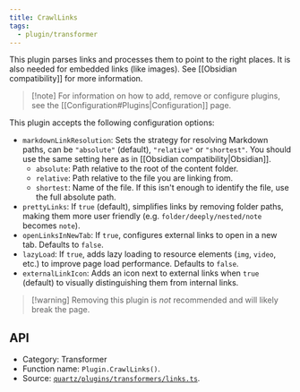 ```yaml
---
title: CrawlLinks
tags:
  - plugin/transformer
---
```


This plugin parses links and processes them to point to the right places. It is also needed for embedded links (like images). See [[Obsidian compatibility]] for more information.

> [!note] For information on how to add, remove or configure plugins, see the [[Configuration#Plugins|Configuration]] page.

This plugin accepts the following configuration options:

- `markdownLinkResolution`: Sets the strategy for resolving Markdown paths, can be `"absolute"` (default), `"relative"` or `"shortest"`. You should use the same setting here as in [[Obsidian compatibility|Obsidian]].
  - `absolute`: Path relative to the root of the content folder.
  - `relative`: Path relative to the file you are linking from.
  - `shortest`: Name of the file. If this isn't enough to identify the file, use the full absolute path.
- `prettyLinks`: If `true` (default), simplifies links by removing folder paths, making them more user friendly (e.g. `folder/deeply/nested/note` becomes `note`).
- `openLinksInNewTab`: If `true`, configures external links to open in a new tab. Defaults to `false`.
- `lazyLoad`: If `true`, adds lazy loading to resource elements (`img`, `video`, etc.) to improve page load performance. Defaults to `false`.
- `externalLinkIcon`: Adds an icon next to external links when `true` (default) to visually distinguishing them from internal links.

> [!warning] Removing this plugin is _not_ recommended and will likely break the page.

## API

- Category: Transformer
- Function name: `Plugin.CrawlLinks()`.
- Source: [`quartz/plugins/transformers/links.ts`](https://github.com/jackyzha0/quartz/blob/v4/quartz/plugins/transformers/links.ts).

